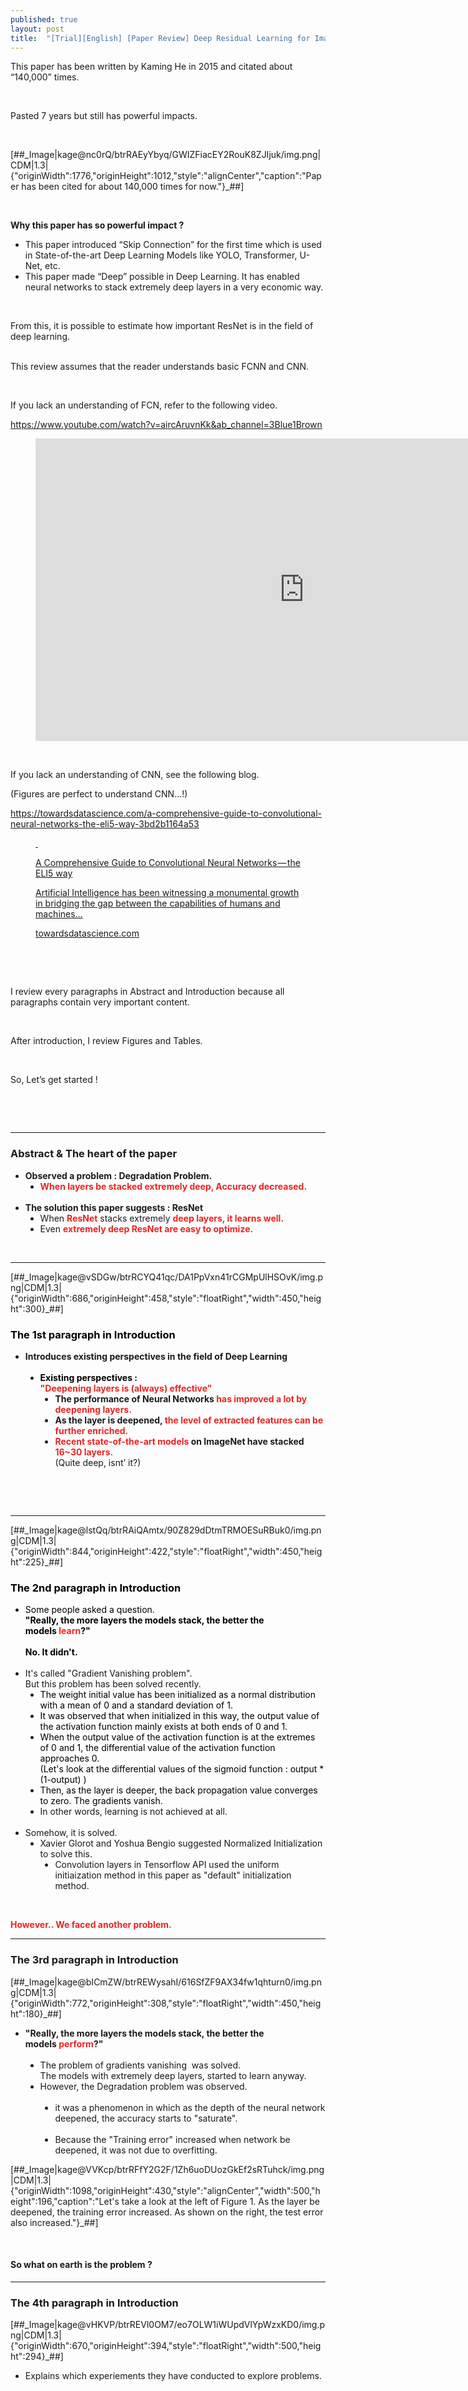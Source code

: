 ```yaml
---
published: true
layout: post
title:  "[Trial][English] [Paper Review] Deep Residual Learning for Image Recognition (ResNet)"
---
```


<p data-ke-size="size16">This paper has been written by Kaming He in 2015 and citated about &ldquo;140,000&rdquo; times.</p>
<p data-ke-size="size16">&nbsp;</p>
<p data-ke-size="size16">Pasted 7 years but still has powerful impacts.</p>
<p data-ke-size="size16">&nbsp;</p>
<p>[##_Image|kage@nc0rQ/btrRAEyYbyq/GWIZFiacEY2RouK8ZJIjuk/img.png|CDM|1.3|{"originWidth":1776,"originHeight":1012,"style":"alignCenter","caption":"Paper has been cited for about 140,000 times for now."}_##]</p>
<p data-ke-size="size16">&nbsp;</p>
<p data-ke-size="size16"><b>Why this paper has so powerful impact&nbsp;?</b></p>
<ol style="list-style-type: disc;" data-ke-list-type="disc">
<li>This paper introduced &ldquo;Skip Connection&rdquo; for the first time which is used in State-of-the-art Deep Learning Models like YOLO, Transformer, U-Net, etc.</li>
<li>This paper made &ldquo;Deep&rdquo; possible in Deep Learning. It has enabled neural networks to stack extremely deep layers in a very economic way.</li>
</ol>
<p data-ke-size="size16">&nbsp;</p>
<p data-ke-size="size16">From this, it is possible to estimate how important ResNet is in the field of deep learning.</p>
<p data-ke-size="size16"><br />This review assumes that the reader understands basic FCNN and CNN.</p>
<p data-ke-size="size16">&nbsp;</p>
<p data-ke-size="size16">If you lack an understanding of FCN, refer to the following video.</p>
<p data-ke-size="size16"><a href="https://www.youtube.com/watch?v=aircAruvnKk&amp;ab_channel=3Blue1Brown">https://www.youtube.com/watch?v=aircAruvnKk&amp;ab_channel=3Blue1Brown</a>&nbsp;</p>
<figure data-ke-type="video" data-ke-style="alignCenter" data-video-host="youtube" data-video-url="https://www.youtube.com/watch?v=aircAruvnKk" data-video-thumbnail="https://scrap.kakaocdn.net/dn/LSQeR/hyQmHpoZdS/iwhsxNDl6ZeHWdhINAMJ10/img.jpg?width=1280&amp;height=720&amp;face=0_0_1280_720" data-video-width="860" data-video-height="484" data-video-origin-width="860" data-video-origin-height="484" data-ke-mobilestyle="widthContent"><iframe src="https://www.youtube.com/embed/aircAruvnKk" width="860" height="484" frameborder="0" allowfullscreen="true"></iframe>
<figcaption></figcaption>
</figure>
<p data-ke-size="size16">&nbsp;</p>
<p data-ke-size="size16">If you lack an understanding of CNN, see the following blog.</p>
<p data-ke-size="size16">(Figures are perfect to understand CNN&hellip;!)</p>
<p data-ke-size="size16"><a href="https://towardsdatascience.com/a-comprehensive-guide-to-convolutional-neural-networks-the-eli5-way-3bd2b1164a53">https://towardsdatascience.com/a-comprehensive-guide-to-convolutional-neural-networks-the-eli5-way-3bd2b1164a53</a></p>
<figure id="og_1668941446333" contenteditable="false" data-ke-type="opengraph" data-ke-align="alignCenter" data-og-type="article" data-og-title="A Comprehensive Guide to Convolutional Neural Networks &mdash; the ELI5 way" data-og-description="Artificial Intelligence has been witnessing a monumental growth in bridging the gap between the capabilities of humans and machines&hellip;" data-og-host="towardsdatascience.com" data-og-source-url="https://towardsdatascience.com/a-comprehensive-guide-to-convolutional-neural-networks-the-eli5-way-3bd2b1164a53" data-og-url="https://towardsdatascience.com/a-comprehensive-guide-to-convolutional-neural-networks-the-eli5-way-3bd2b1164a53" data-og-image="https://scrap.kakaocdn.net/dn/YTwJb/hyQnWrIB83/vkrKcLyuXx6qTzTMlcmZFK/img.jpg?width=1200&amp;height=405&amp;face=0_0_1200_405"><a href="https://towardsdatascience.com/a-comprehensive-guide-to-convolutional-neural-networks-the-eli5-way-3bd2b1164a53" data-source-url="https://towardsdatascience.com/a-comprehensive-guide-to-convolutional-neural-networks-the-eli5-way-3bd2b1164a53">
<div class="og-image" style="background-image: url('https://scrap.kakaocdn.net/dn/YTwJb/hyQnWrIB83/vkrKcLyuXx6qTzTMlcmZFK/img.jpg?width=1200&amp;height=405&amp;face=0_0_1200_405');">&nbsp;</div>
<div class="og-text">
<p class="og-title" data-ke-size="size16">A Comprehensive Guide to Convolutional Neural Networks &mdash; the ELI5 way</p>
<p class="og-desc" data-ke-size="size16">Artificial Intelligence has been witnessing a monumental growth in bridging the gap between the capabilities of humans and machines&hellip;</p>
<p class="og-host" data-ke-size="size16">towardsdatascience.com</p>
</div>
</a></figure>
<p data-ke-size="size16">&nbsp;</p>
<p data-ke-size="size16">&nbsp;</p>
<p data-ke-size="size16">I review every paragraphs in Abstract and Introduction because all paragraphs contain very important content.</p>
<p data-ke-size="size16">&nbsp;</p>
<p data-ke-size="size16">After introduction, I review Figures and Tables.</p>
<p data-ke-size="size16">&nbsp;</p>
<p data-ke-size="size16">So, Let&rsquo;s get started&nbsp;!</p>
<p data-ke-size="size16">&nbsp;</p>
<p data-ke-size="size16">&nbsp;</p>
<hr contenteditable="false" data-ke-type="horizontalRule" data-ke-style="style6" />
<h3 data-ke-size="size23"><b>Abstract &amp; The heart of the paper</b></h3>
<ul style="list-style-type: disc;" data-ke-list-type="disc">
<li><b>Observed a problem : Degradation Problem.</b><br />
<ul style="list-style-type: disc;" data-ke-list-type="disc">
<li><span style="color: #ee2323;"><b>When layers be stacked extremely deep, Accuracy decreased.</b></span><br /><br /></li>
</ul>
</li>
<li><b>The solution this paper suggests&nbsp;: ResNet</b><br />
<ul style="list-style-type: disc;" data-ke-list-type="disc">
<li>When <span style="color: #ee2323;"><b>ResNet</b></span> stacks extremely <span style="color: #ee2323;"><b>deep layers, it learns well.</b></span><span style="color: #ff0000;"><br /></span></li>
<li>Even <span style="color: #ee2323;"><b>extremely deep ResNet are easy to optimize.</b></span></li>
</ul>
</li>
</ul>
<ul style="list-style-type: disc;" data-ke-list-type="disc">
<li style="list-style-type: none;">&nbsp;</li>
</ul>
<hr contenteditable="false" data-ke-type="horizontalRule" data-ke-style="style6" />
<p>[##_Image|kage@vSDGw/btrRCYQ41qc/DA1PpVxn41rCGMpUlHSOvK/img.png|CDM|1.3|{"originWidth":686,"originHeight":458,"style":"floatRight","width":450,"height":300}_##]</p>
<h3 data-ke-size="size23"><span style="color: #000000;"><b>The 1st paragraph in Introduction</b></span></h3>
<ul style="list-style-type: disc;" data-ke-list-type="disc">
<li><b>Introduces existing perspectives in the field of Deep Learning<br /><br /></b>
<ul style="list-style-type: disc;" data-ke-list-type="disc">
<li><b><span style="color: #000000;">Existing perspectives :</span></b><span style="color: #ee2323;"><b> <br />"Deepening layers is (always) effective"</b></span>
<ul style="list-style-type: disc;" data-ke-list-type="disc">
<li><b>The performance of Neural Networks <span style="color: #ee2323;">has improved a lot by deepening layers.</span></b></li>
<li><b>As the layer is deepened, <span style="color: #ee2323;">the level of extracted features can be further enriched.</span></b></li>
<li><b><span style="color: #ee2323;">Recent state-of-the-art models</span> on ImageNet have stacked <span style="color: #ee2323;">16~30 layers.</span></b><br />(Quite deep, isnt&rsquo; it?)</li>
</ul>
</li>
</ul>
</li>
</ul>
<p data-ke-size="size16">&nbsp;</p>
<p data-ke-size="size16">&nbsp;</p>
<hr contenteditable="false" data-ke-type="horizontalRule" data-ke-style="style6" />
<p>[##_Image|kage@lstQq/btrRAiQAmtx/90Z829dDtmTRMOESuRBuk0/img.png|CDM|1.3|{"originWidth":844,"originHeight":422,"style":"floatRight","width":450,"height":225}_##]</p>
<h3 data-ke-size="size23"><span style="color: #000000;"><b>The 2nd paragraph in Introduction</b></span></h3>
<ul style="list-style-type: disc;" data-ke-list-type="disc">
<li><span style="background-color: #fdfdfd; color: #000000;">Some people asked a question.<br /><b>"Really, the more layers the models stack, the better the models<span>&nbsp;</span><span style="color: #ee2323;">learn</span>?"<br /></b><br /></span><b><span style="background-color: #fdfdfd; color: #000000;">No. It didn't.<br /><br /></span></b></li>
<li>It's called "Gradient Vanishing problem".<br />But this problem has been solved recently.<br />
<ul style="list-style-type: disc;" data-ke-list-type="disc">
<li><span style="background-color: #fdfdfd; color: #000000;">The weight initial value has been initialized as a normal distribution with a mean of 0 and a standard deviation of 1.</span></li>
<li><span style="background-color: #fdfdfd; color: #000000;">It was observed that when initialized in this way, the output value of the activation function mainly exists at both ends of 0 and 1.</span></li>
<li><span style="background-color: #fdfdfd; color: #000000;">When the output value of the activation function is at the extremes of 0 and 1, the differential value of the activation function approaches 0.</span><br /><span style="background-color: #fdfdfd; color: #000000;">(Let's look at the differential values of the sigmoid function : output * (1-output) )</span></li>
<li><span style="background-color: #fdfdfd; color: #000000;">Then, as the layer is deeper, the back propagation value converges to zero. The gradients vanish.</span></li>
<li>In other words, learning is not achieved at all.<br /><br /></li>
</ul>
</li>
<li>Somehow, it is solved.
<ul style="list-style-type: disc;" data-ke-list-type="disc">
<li>Xavier Glorot and Yoshua Bengio suggested Normalized Initialization to solve this.
<ul style="list-style-type: disc;" data-ke-list-type="disc">
<li>Convolution layers in Tensorflow API used the uniform initiaization method in this paper as "default" initialization method.</li>
</ul>
</li>
</ul>
</li>
</ul>
<p data-ke-size="size16">&nbsp;</p>
<p data-ke-size="size16"><span style="color: #ee2323;"><b>However.. We faced another problem.</b></span></p>
<hr contenteditable="false" data-ke-type="horizontalRule" data-ke-style="style6" />
<h3 data-ke-size="size23"><b>The 3rd paragraph in Introduction</b></h3>
<p>[##_Image|kage@bICmZW/btrREWysahI/616SfZF9AX34fw1qhturn0/img.png|CDM|1.3|{"originWidth":772,"originHeight":308,"style":"floatRight","width":450,"height":180}_##]</p>
<ul style="list-style-type: disc;" data-ke-list-type="disc">
<li><b><b>"Really, the more layers the models stack, the better the models<span>&nbsp;</span><span style="color: #ee2323;">perform</span>?"</b><br /><br /></b>
<ul style="list-style-type: disc;" data-ke-list-type="disc">
<li>The problem of gradients vanishing&nbsp; was solved.<br />The models with extremely deep layers, started to learn anyway.</li>
<li>However, the Degradation problem was observed.<br /><br />
<ul style="list-style-type: disc;" data-ke-list-type="disc">
<li>it was a phenomenon in which as the depth of the neural network deepened, the accuracy starts to "saturate".<br /><br /></li>
<li>Because the "Training error" increased when network be deepened, it was not due to overfitting.</li>
</ul>
</li>
</ul>
</li>
</ul>
<p>[##_Image|kage@VVKcp/btrRFfY2G2F/1Zh6uoDUozGkEf2sRTuhck/img.png|CDM|1.3|{"originWidth":1098,"originHeight":430,"style":"alignCenter","width":500,"height":196,"caption":"Let's take a look at the left of Figure 1. As the layer be deepened, the training error increased. As shown on the right, the test error also increased."}_##]</p>
<p data-ke-size="size16">&nbsp;</p>
<h4 data-ke-size="size20"><b>So what on earth is the problem ?</b></h4>
<hr contenteditable="false" data-ke-type="horizontalRule" data-ke-style="style6" />
<h3 data-ke-size="size23"><b>The 4th paragraph in Introduction</b></h3>
<p>[##_Image|kage@vHKVP/btrREVl0OM7/eo7OLW1iWUpdVlYpWzxKD0/img.png|CDM|1.3|{"originWidth":670,"originHeight":394,"style":"floatRight","width":500,"height":294}_##]</p>
<ul style="list-style-type: disc;" data-ke-list-type="disc">
<li>Explains which experiements they have conducted to explore problems.<br /><br /></li>
</ul>
<p data-ke-size="size16">&nbsp;</p>
<p data-ke-size="size16">&nbsp;</p>
<p data-ke-size="size16">&nbsp;</p>
<p data-ke-size="size16">&nbsp;</p>
<p data-ke-size="size16">&nbsp;</p>
<p data-ke-size="size16">&nbsp;</p>
<p data-ke-size="size16">&nbsp;</p>
<p data-ke-size="size16">&nbsp;</p>
<p>[##_Image|kage@bDcdLw/btrRGwTMdae/cUr66vjT6t3ie59tIBU4vK/img.png|CDM|1.3|{"originWidth":816,"originHeight":126,"style":"alignCenter","caption":"Source : https://developer.nvidia.com/discover/artificial-neural-network"}_##]</p>
<p data-ke-size="size16">&nbsp;</p>
<p data-ke-size="size16"><b>Suppose there are two FCNNs</b> that have learned that the figure shown in the above is <b>"Sara"</b>.</p>
<p data-ke-size="size16"><b>One of them has learned Sara</b> image with the following architecture.&nbsp;</p>
<p data-ke-size="size16">&nbsp;</p>
<p>[##_Image|kage@bCzDKo/btrRCZPVSZX/gKiT9kY9HKv4Vg6eeRgSi0/img.png|CDM|1.3|{"originWidth":1804,"originHeight":464,"style":"alignCenter","caption":"Draw neural network on https://alexlenail.me/NN-SVG/index.html"}_##]</p>
<p data-ke-size="size16">&nbsp;</p>
<p data-ke-size="size16"><span style="background-color: #fdfdfd; color: #000000;">Then, <b>copy the <span style="color: #ee2323;">learned</span> neural network and add some layers</b> to the top (near output layer) .</span></p>
<p data-ke-size="size16">&nbsp;</p>
<p data-ke-size="size16">&nbsp;</p>
<p>[##_Image|kage@bGxy2N/btrRDUHN7XF/3XZgt92bKHvtxbNbpdsnUK/img.png|CDM|1.3|{"originWidth":1852,"originHeight":467,"style":"alignCenter","caption":"Draw neural network on https://alexlenail.me/NN-SVG/index.html"}_##]</p>
<p data-ke-size="size16">&nbsp;</p>
<p data-ke-size="size16">Ideally, it would be nice if each added layer works as identity mapping.<br />(Identity mapping : A layer that should approximate Identity Function.)</p>
<p data-ke-size="size16">&nbsp;</p>
<p data-ke-size="size16">In other words, <b><span style="color: #ee2323;"><span style="color: #000000;">it would be very nice if</span> each added layer was optimized as a layer that approximates the identity function.</span></b></p>
<p data-ke-size="size16">(Identity function is a function that print out inputs as an output.)</p>
<p data-ke-size="size16">&nbsp;</p>
<p data-ke-size="size16"><b>If so, this "Deeper" neural network will still be able to correctly infer Sara.</b></p>
<p data-ke-size="size16">&nbsp;</p>
<p data-ke-size="size16">If the added layers successfully approximated the identity function,</p>
<p data-ke-size="size16">The <b><span style="color: #ee2323;">"Deeper"</span> neural network should perform <span style="color: #ee2323;">better, or at least</span>&nbsp;simillar than the "Shallower"</b> neural network.</p>
<p data-ke-size="size16">&nbsp;</p>
<p data-ke-size="size16">However, <b>the results showed "Deeper" network performed worse.</b></p>
<p data-ke-size="size16">&nbsp;</p>
<p>[##_Image|kage@VVKcp/btrRFfY2G2F/1Zh6uoDUozGkEf2sRTuhck/img.png|CDM|1.3|{"originWidth":1098,"originHeight":430,"style":"alignCenter","width":500,"height":196,"caption":"Let's take a look at the left of Figure 1. As the layer be deepened, the training error increased. As shown on the right, the test error also increased."}_##]</p>
<p data-ke-size="size16">&nbsp;</p>
<p data-ke-size="size16"><span style="background-color: #fdfdfd; color: #000000;">Therefore, this is a problem with the difficulty of optimization of deep neural networks.</span></p>
<p data-ke-size="size16"><b><span style="background-color: #fdfdfd; color: #000000;">It is a very fundamental problem.</span></b><br /><span style="background-color: #fdfdfd; color: #000000;">It's not just a matter of overfitting.</span></p>
<p data-ke-size="size16">&nbsp;</p>
<p data-ke-size="size16"><span style="background-color: #fdfdfd; color: #000000;">(In fact, it is not easy for neural network layers to approximate the Identity Function.</span><br /><br /><span style="background-color: #fdfdfd; color: #000000;">Perhaps, the added layers might approximate Zero Function rather than the identity function.</span><br /><br /><span style="background-color: #fdfdfd; color: #000000;">This is because, I<span style="background-color: #fdfdfd; color: #000000;">n the first place,</span><span>&nbsp;</span>the weights flowing through the deep neural network have the property of approaching "0".)</span><br /><br /><br /><span style="background-color: #fdfdfd; color: #000000;">So, how can we reduce the difficulty of optimization?</span></p>
<p data-ke-size="size16">&nbsp;</p>
<hr contenteditable="false" data-ke-type="horizontalRule" data-ke-style="style6" />
<p data-ke-size="size16">&nbsp;</p>
<h3 data-ke-size="size23"><b>The 5th paragraph in Introduction</b></h3>
<p>[##_Image|kage@bLvM2E/btrRDVT6HZ7/j0uK6LKoe4D2y9FUp6T8B0/img.png|CDM|1.3|{"originWidth":616,"originHeight":396,"style":"floatRight","width":450,"height":289}_##]</p>
<ul style="list-style-type: disc;" data-ke-list-type="disc">
<li><span style="background-color: #fdfdfd; color: #000000;">Suggest ways to reduce the difficulty of optimization</span><br />
<ul style="list-style-type: disc;" data-ke-list-type="disc">
<li>Residual Mapping</li>
</ul>
</li>
</ul>
<p data-ke-size="size16">&nbsp;</p>
<p data-ke-size="size16">&nbsp;</p>
<p data-ke-size="size16">&nbsp;</p>
<p data-ke-size="size16">&nbsp;</p>
<p data-ke-size="size16">&nbsp;</p>
<p data-ke-size="size16">&nbsp;</p>
<p data-ke-size="size16">&nbsp;</p>
<p data-ke-size="size16">&nbsp;</p>
<p data-ke-size="size16">&nbsp;</p>
<h3 data-ke-size="size23"><b>The 6th paragraph In Introduction</b></h3>
<p>[##_Image|kage@4a8P3/btrRGkMEn6N/cM3f4YCkGprjbebX7gl6a0/img.png|CDM|1.3|{"originWidth":578,"originHeight":312,"style":"floatRight","width":450,"height":243}_##]</p>
<p data-ke-size="size16">&nbsp;</p>
<ul style="list-style-type: disc;" data-ke-list-type="disc">
<li>Explains Shorcut Connections</li>
</ul>
<p data-ke-size="size16">&nbsp;</p>
<p data-ke-size="size16">&nbsp;</p>
<p data-ke-size="size16">&nbsp;</p>
<p data-ke-size="size16">&nbsp;</p>
<p data-ke-size="size16">&nbsp;</p>
<p data-ke-size="size16">&nbsp;</p>
<p data-ke-size="size16">&nbsp;</p>
<p data-ke-size="size16">&nbsp;</p>
<p data-ke-size="size16">Befor we get into the heart of this paper,<span>&nbsp;</span><b><span style="background-color: #fdfdfd; color: #000000;">There is something to point out.</span></b></p>
<p data-ke-size="size16"><span style="background-color: #fdfdfd; color: #000000;">It's the definition of a <b>function</b>.</span></p>
<p data-ke-size="size16">&nbsp;</p>
<p data-ke-size="size16">Function is an expression, rule, or law that defines a relationship between one variable and another variable.</p>
<p data-ke-size="size16">For a certain input, function must print output in a consistent way.</p>
<p data-ke-size="size16">&nbsp;</p>
<p>[##_Image|kage@s0ztW/btrRDYQMLl0/2shuVPMx3x2wodv3Pi2w6k/img.png|CDM|1.3|{"originWidth":340,"originHeight":306,"style":"alignCenter"}_##]</p>
<p data-ke-size="size16">&nbsp;</p>
<p data-ke-size="size16"><span style="background-color: #fdfdfd; color: #000000;">Let's look at the picture above.</span></p>
<p data-ke-size="size16"><span style="background-color: #fdfdfd; color: #000000;">There is a function H that print Output H(x) for Input X.</span></p>
<p data-ke-size="size16"><span style="background-color: #fdfdfd; color: #000000;">If the output of this function "H(x)" is equal to "x", then we can say the function H is the Identity Function.</span></p>
<p data-ke-size="size16">&nbsp;</p>
<p data-ke-size="size16"><b>"Approximating<span style="color: #ee2323;"> Identity function</span>"</b> is equal to <b>"Approximating <span style="color: #ee2323;">the function H that makes H(x) = x.</span>"</b></p>
<p data-ke-size="size16"><span style="background-color: #fdfdfd; color: #000000;">The problem is that, as mentioned above, it is not easy for neural network layers to approximate the Identity Function.</span></p>
<p data-ke-size="size16">&nbsp;</p>
<p data-ke-size="size16"><span style="background-color: #fdfdfd; color: #000000;">But what if we could learn H(x) - x instead of H?</span></p>
<p data-ke-size="size16"><span style="background-color: #fdfdfd; color: #000000;">(Let's H(x) - x = F(x) ).</span></p>
<p data-ke-size="size16">&nbsp;</p>
<p data-ke-size="size16"><span style="background-color: #fdfdfd; color: #000000;">Instead of learning "Ideal" H(x), The models learn "the gap between ideal and reality" H(x)-x, Residual.</span></p>
<div id="txtTarget"><span>Let's change Figure 2 a little by referring to the picture above.</span></div>
<p>[##_Image|kage@dTK9Z2/btrRGmwTwXV/r6PBTW3ynIsqlpdiKV5gtK/img.png|CDM|1.3|{"originWidth":1444,"originHeight":536,"style":"alignCenter","caption":"Ccovered the picture in Figure 2 with a blue box. That blue box represents the function H."}_##]</p>
<p data-ke-size="size16">&nbsp;</p>
<p data-ke-size="size16"><span style="background-color: #fdfdfd; color: #000000;">The function H in that blue box will represent F(x) + x.</span><br /><br /><span style="background-color: #fdfdfd; color: #000000;">Let's remove the blue box.</span></p>
<p data-ke-size="size16">&nbsp;</p>
<p>[##_Image|kage@xxurB/btrRBfTuSpB/hAEr8BaBOtEA8Plkx15oK1/img.png|CDM|1.3|{"originWidth":1162,"originHeight":465,"style":"alignCenter","caption":"H(x) = 2 weight layers + Shortcut Connections"}_##]</p>
<p data-ke-size="size16">&nbsp;</p>
<p data-ke-size="size16"><span style="background-color: #fdfdfd; color: #000000;">The <b>function F</b> consists of <b>"Convolution operation - ReLu activation function operation - Convolution operation".</b></span><br /><br /><span style="background-color: #fdfdfd; color: #000000;">The <b>function H</b> consists of <b>"Convolution operation - ReLu activation function operation - Convolution operation - <span style="color: #ee2323;">An o<span style="background-color: #fdfdfd;">peration of adding Input x to F(x)</span></span>".</b></span></p>
<p data-ke-size="size16">&nbsp;</p>
<p data-ke-size="size16"><span style="background-color: #fdfdfd; color: #000000;">In this case, <span style="color: #ee2323;"><b>"an operation of adding Input x to F(x)"</b></span> is just a <b><span style="color: #ee2323;">"command"</span></b> <b>in which a parameter to be learned does not exist.</b></span></p>
<p data-ke-size="size16"><br /><b><span style="background-color: #fdfdfd; color: #000000;">It's just a "command" to add Input x.</span></b></p>
<p data-ke-size="size16">&nbsp;</p>
<p data-ke-size="size16"><b><span style="background-color: #fdfdfd; color: #000000;">This can achieve three.</span></b></p>
<p data-ke-size="size16">&nbsp;</p>
<p data-ke-size="size16"><span style="background-color: #fdfdfd; color: #000000;"><b>1.</b><span>&nbsp;</span>When updating parameters, we learn function F, not function H.</span><br /><br /><span style="background-color: #fdfdfd; color: #000000;">This is because, at "H = F(x)<span>&nbsp;</span><span style="color: #ee2323;">+ x<span style="color: #000000;">"</span></span>,<span> "</span><span style="color: #ee2323;">+ x<span style="color: #000000;">"</span></span><span>&nbsp;</span>has no parameter to learn.</span><br /><br /><span style="background-color: #fdfdfd; color: #000000;">The function F = H - x.</span><br /><br /><span style="background-color: #fdfdfd; color: #000000;"><b>Without additional parameters to be learned, Residual,</b><span>&nbsp;</span>the gap between ideal and reality,<span>&nbsp;</span><b>is learned.</b></span></p>
<p data-ke-size="size16">&nbsp;</p>
<p data-ke-size="size16"><b>2.<span>&nbsp;</span></b><span style="background-color: #fdfdfd; color: #000000;">It becomes easier for function H to approximate the Identity Function.</span><br /><span style="background-color: #fdfdfd; color: #000000;">Since the function H = F(x) + x, if F(x) becomes 0, then H = 0 + x = x and H(x) = x.</span></p>
<p data-ke-size="size16"><span style="background-color: #fdfdfd; color: #000000;">That is, <b>if</b> function <b>F approximates Zero Function,</b> function <b>H become Identity Function.</b></span></p>
<p data-ke-size="size16">&nbsp;</p>
<p data-ke-size="size16"><span style="background-color: #fdfdfd; color: #000000;">It is relatively easy to approximate the Zero Function because all the necessary parameters need to be zero.</span><br /><span style="background-color: #fdfdfd; color: #000000;">(Same whether it's FCNN or CNN. All operations only consists of multiplying and adding.)</span></p>
<p data-ke-size="size16">&nbsp;</p>
<p data-ke-size="size16"><span style="background-color: #fdfdfd; color: #000000;">In addition, Zero Function is easy to approximate because the weights flowing through the deep neural network have the property of approaching zero.</span></p>
<p data-ke-size="size16">&nbsp;</p>
<p data-ke-size="size16"><b>3.</b><span>&nbsp;</span>Because t<span style="background-color: #fdfdfd; color: #000000;">here are no additional parameters to learn,</span><br /><span style="background-color: #fdfdfd; color: #000000;">A fair comparison between</span><br /><b><span style="background-color: #fdfdfd; color: #000000;">"Plain Networks" without Residual Connections</span></b><br /><b><span style="background-color: #fdfdfd; color: #000000;">"Residual Networks" with Residual Connections</span></b><br /><span style="background-color: #fdfdfd; color: #000000;">can be made.</span></p>
<p data-ke-size="size16">&nbsp;</p>
<p data-ke-size="size16">&nbsp;</p>
<hr contenteditable="false" data-ke-type="horizontalRule" data-ke-style="style6" />
<h3 data-ke-size="size23"><b>The 7th ~ 9th paragraph in Introduction</b></h3>
<p>[##_Image|kage@P7Hqt/btrRGwTMdlH/IcQ9akbNiYF0GyismkkuG0/img.png|CDM|1.3|{"originWidth":606,"originHeight":816,"style":"floatRight","width":450,"height":606}_##]</p>
<p data-ke-size="size16">&nbsp;</p>
<p data-ke-size="size16">The results of experiements with ResNet are summarized.</p>
<ul style="list-style-type: disc;" data-ke-list-type="disc">
<li><span style="color: #ee2323;">With ResNet, even when the depth was extremely increased, it was easy to optimize.&nbsp;</span>
<ul style="list-style-type: disc;" data-ke-list-type="disc">
<li>Remember? Deeper plain net increased training error unexpectedly.<span style="font-family: -apple-system, BlinkMacSystemFont, 'Helvetica Neue', 'Apple SD Gothic Neo', Arial, sans-serif; letter-spacing: 0px; color: #000000;"><br /></span></li>
</ul>
</li>
<li>
<div><span style="color: #ff0000;">The deeper the depth, The higher the accuracy.</span></div>
<ul style="list-style-type: disc;" data-ke-list-type="disc">
<li>
<div><span style="color: #000000;">ResNet has recorded the best accuracy among the state-of-the-art networks.</span><span style="color: #000000;"><br /><br /></span></div>
</li>
</ul>
</li>
<li>
<div><span style="color: #000000;">The results of experiements be consistent whether it's on ImageNet dataset or CIFAR-10 dataset.</span></div>
<ul style="list-style-type: disc;" data-ke-list-type="disc">
<li>
<div><span style="color: #000000;">This result is not only for a certain dataset.<br /><br /></span></div>
</li>
</ul>
</li>
<li>
<div><span style="color: #000000;"><span style="background-color: #fdfdfd; color: #000000;">With 152 layers of incredible depth, ResNet is the highest ever, but fewer parameters to learn than<span>&nbsp;</span></span>VGG net.</span></div>
<ul style="list-style-type: disc;" data-ke-list-type="disc">
<li>
<div><span style="color: #000000;">Thans to Shortcut Connections</span><span style="color: #000000;"><br /><br /></span></div>
</li>
</ul>
</li>
<li>
<div><span style="color: #000000;">ResNet</span><span style="color: #000000;"><span>&nbsp;</span>has won the following competitions.</span></div>
<ul style="list-style-type: disc;" data-ke-list-type="disc">
<li>
<div><span style="color: #000000;">ImageNet detection in ILSVRC 2015</span></div>
</li>
<li>
<div><span style="color: #000000;">ImageNet localization in ILSVRC 2015</span></div>
</li>
<li>
<div><span style="color: #000000;">COCO detection in COCO 2015</span></div>
</li>
<li>
<div><span style="color: #000000;">COCO segmentation in COCO 2015</span></div>
</li>
</ul>
</li>
</ul>
<p data-ke-size="size16">&nbsp;</p>
<p data-ke-size="size16">&nbsp;</p>
<p data-ke-size="size16">Let's look into details in Figures and Tables.</p>
<hr contenteditable="false" data-ke-type="horizontalRule" data-ke-style="style6" />
<h3 data-ke-size="size23"><b>Figure 3</b></h3>
<p data-ke-size="size16">&nbsp;</p>
<p data-ke-size="size16"><span style="background-color: #fdfdfd; color: #000000;"><b>Figure 3</b> visualizes t<b>he network architectures</b> used in the experiment at a glance <b>with VGG-19.</b></span></p>
<p>[##_Image|kage@wiXUn/btrRBMDlTiB/zCUgu79W4p1lLLp1YkRHr0/img.png|CDM|1.3|{"originWidth":690,"originHeight":1042,"style":"floatRight","width":550,"height":831}_##]</p>
<ul style="list-style-type: disc;" data-ke-list-type="disc">
<li><span style="color: #ff0000; font-family: -apple-system, BlinkMacSystemFont, 'Helvetica Neue', 'Apple SD Gothic Neo', Arial, sans-serif; letter-spacing: 0px;">Plain Network</span>
<ul style="list-style-type: disc;" data-ke-list-type="disc">
<li><span style="color: #000000;"><span style="background-color: #fdfdfd; color: #000000;">If the feature map size has been halved,<br /></span><span style="background-color: #fdfdfd; color: #000000;">The number of filters should be doubled to preserve the "time complexity" of each layer.</span>&nbsp;<br />(Inspired by VGG philosophy)<br /><br /></span><span style="color: #a6a6a6; font-family: -apple-system, BlinkMacSystemFont, 'Helvetica Neue', 'Apple SD Gothic Neo', Arial, sans-serif; letter-spacing: 0px;">The time complexity of an algorithm is the number of basic operations, such as multiplications and summations, that the algorithm performs.</span></li>
</ul>
</li>
</ul>
<div><span style="color: #a6a6a6;">&nbsp;</span></div>
<ul style="list-style-type: disc;" data-ke-list-type="disc">
<li><span style="color: #ff0000;">Residual Network<span>&nbsp;</span></span><span style="color: #000000;">= Plain Network +<span>&nbsp;</span></span><span style="color: #0070c0;">Shortcuts</span>
<ul style="list-style-type: disc;" data-ke-list-type="disc">
<li>Dimension Staying Shortcuts : Identity Shortcuts</li>
<li>Dimension Increasing Shortcuts
<ul style="list-style-type: disc;" data-ke-list-type="disc">
<li>When convolve with stride of 2, <span style="color: #000000;">Height<span> and</span></span><span style="color: #000000;"><span>&nbsp;</span></span><span style="color: #000000;">Width<span> decreased</span></span><span style="color: #000000;">,<br />Channel<span> numbers increased.</span></span><span style="color: #000000;"><br /><br /></span></li>
<li><span style="color: #000000;">For operations of </span><span style="color: #000000;">F(x) + x, <br />F(x) and x should have same dimensions.</span><span style="color: #000000;"><br /></span>&rarr;<span> Adjust the dimensions to be identical.</span><span style="color: #000000;"><br /><br /></span>
<ul style="list-style-type: disc;" data-ke-list-type="disc">
<li>Zero padding shortcuts</li>
<li>Projection shortcuts</li>
</ul>
</li>
</ul>
</li>
</ul>
</li>
</ul>
<p data-ke-size="size16">&nbsp;</p>
<p data-ke-size="size16">&nbsp;</p>
<p data-ke-size="size16">&nbsp;</p>
<p data-ke-size="size16">&nbsp;</p>
<p data-ke-size="size16">&nbsp;</p>
<p data-ke-size="size16">&nbsp;</p>
<p data-ke-size="size16">&nbsp;</p>
<p data-ke-size="size16">&nbsp;</p>
<hr contenteditable="false" data-ke-type="horizontalRule" data-ke-style="style6" />
<h3 data-ke-size="size23"><b>Table 1</b></h3>
<p data-ke-size="size16">&nbsp;</p>
<p data-ke-size="size16"><span style="background-color: #fdfdfd; color: #000000;"><b>Table 1</b> summarizes the <b>architectures</b> of ResNet models used in experiments on ImageNet Dataset <b>according to layer depth.</b></span></p>
<p>[##_Image|kage@brUTVV/btrREWd9nYm/5vcbWpcOXGsKwWbU5kCGfK/img.png|CDM|1.3|{"originWidth":944,"originHeight":412,"style":"alignCenter","caption":"Table 1. Architectures for ImageNet. Building blocks are shown in brackets (see also Fig. 5), with the numbers of blocks stacked. Downsampling is performed by conv3 1, conv4 1, and conv5 1 with a stride of 2."}_##]</p>
<p data-ke-size="size16">&nbsp;</p>
<p data-ke-size="size16">&nbsp;</p>
<p data-ke-size="size16">When entering every convX_x layer, dimension be downsampled by stride 2 convolution.</p>
<p data-ke-size="size16">(Refer to the architecture of the 34-layer residual in Figure 3.)</p>
<p data-ke-size="size16">&nbsp;</p>
<p data-ke-size="size16"><span style="background-color: #fdfdfd; color: #000000;">However, if you look closely at Table 1, there is something strange.</span><br /><br /><span style="background-color: #fdfdfd; color: #000000;">Whether conv2_x or conv3_x, output size is maintained in the convolution operation.</span><br /><br /><span style="background-color: #fdfdfd; color: #000000;">Looking at the Pytorch source code, as expected, there was an appropriate number of padding per convolution layer.</span></p>
<p>[##_Image|kage@s4MIq/btrRA9yHl9S/L6e29FEVni4UmGMyVP0f90/img.png|CDM|1.3|{"originWidth":614,"originHeight":298,"style":"alignCenter","caption":"looking into the source code of ResNet in Pytorch, padding is performed once in 3x3 convolution within a block."}_##]</p>
<p data-ke-size="size16">&nbsp;</p>
<p data-ke-size="size16">Modified Table 1 with padding times information.</p>
<p data-ke-size="size16">&nbsp;</p>
<p>[##_Image|kage@dsGCtZ/btrREV7zrbr/Nk0cu2Y4ih1q3bfLjECNr0/img.png|CDM|1.3|{"originWidth":688,"originHeight":315,"style":"alignCenter","caption":"Modified Table 1 with padding times information."}_##]</p>
<p data-ke-size="size16">&nbsp;</p>
<p data-ke-size="size16">&nbsp;</p>
<hr contenteditable="false" data-ke-type="horizontalRule" data-ke-style="style6" />
<h3 data-ke-size="size23"><b>Table 2</b></h3>
<p data-ke-size="size16">&nbsp;</p>
<p data-ke-size="size16"><b>Table 2</b><span> summarizes <b>validation error</b> after learning </span><b>ImageNet 2012 Classification Dataset.</b></p>
<p>[##_Image|kage@Fb81V/btrRCZbuMcr/Q5zr8fHXQShfS896SriFTk/img.png|CDM|1.3|{"originWidth":499,"originHeight":251,"style":"floatRight"}_##]</p>
<ul style="list-style-type: disc;" data-ke-list-type="disc">
<li>ImageNet 2012 Classification Dataset
<ul style="list-style-type: disc;" data-ke-list-type="disc">
<li>1,000 classes</li>
<li>128 millions Training set</li>
<li>5 millions Validation set<br /><br /></li>
</ul>
</li>
</ul>
<p data-ke-size="size16">&nbsp;</p>
<ul style="list-style-type: disc;" data-ke-list-type="disc">
<li><b>Results</b>
<ul style="list-style-type: disc;" data-ke-list-type="disc">
<li><b>the deeper the Plain net,</b><span> the higher the error</span></li>
<li><b>the deeper the ResNet, the lower the error</b></li>
</ul>
</li>
</ul>
<h3 data-ke-size="size23">&nbsp;</h3>
<h3 data-ke-size="size23"><b>Figure 4</b></h3>
<p data-ke-size="size16">&nbsp;</p>
<p data-ke-size="size16"><b>Figure 4</b><span> visualizes error transitional curve on </span><b>ImageNet 2012 Classification Dataset.</b></p>
<p data-ke-size="size16">&nbsp;</p>
<p>[##_Image|kage@b3jP52/btrRGlLvoEK/HEA8nnklkQW6kKKTVUlhq0/img.png|CDM|1.3|{"originWidth":1251,"originHeight":416,"style":"alignCenter","caption":"Figure 4. Training on ImageNet. Thin curves denote training error, and bold curves denote validation error of the center crops. Left: plain networks of 18 and 34 layers. Right: ResNets of 18 and 34 layers. In this plot, the residual networks have no extra parameter compared to their plain counterparts."}_##]</p>
<p data-ke-size="size16">&nbsp;</p>
<ul style="list-style-type: disc;" data-ke-list-type="disc">
<li>The authors suggests that the error increase when deepening the Plain net is not due to gradients vanishing.<br /><br />
<ul style="list-style-type: disc;" data-ke-list-type="disc">
<li>Already applied methods which have solved gradients vanishing.</li>
<li>If it is due to gradients vanishing, learning should not have been achieved.<br />
<ul style="list-style-type: disc;" data-ke-list-type="disc">
<li>But as you see, Plain-34 has competitive accuracy.</li>
<li>It means, learning is being achieved to some degree.</li>
</ul>
</li>
</ul>
</li>
</ul>
<p data-ke-size="size16">&nbsp;</p>
<p data-ke-size="size16">&nbsp;</p>
<p data-ke-size="size16">&nbsp;</p>
<p data-ke-size="size16">Let's summarize Table 2 and Figure 4.</p>
<p data-ke-size="size16">&nbsp;</p>
<p data-ke-size="size16">&nbsp;</p>
<p>[##_Image|kage@bKRaR5/btrRACVEdGx/G2rhyKAWL0jzR4inyb0os0/img.png|CDM|1.3|{"originWidth":1368,"originHeight":367,"style":"alignCenter"}_##]</p>
<p data-ke-size="size16">&nbsp;</p>
<p data-ke-size="size16">&nbsp;</p>
<ul style="list-style-type: disc;" data-ke-list-type="disc">
<li><b>Degradation problem</b><span> can be solved with</span><span>&nbsp;</span><b>Residual Learning</b>.
<ul style="list-style-type: disc;" data-ke-list-type="disc">
<li><b>When ResNet<span style="color: #000000;"><span> be deepened</span></span></b><span style="color: #000000;">,<span>&nbsp;</span><b>Training error<span> and </span></b></span><b><span style="color: #000000;">Validation error<span> decreased.</span></span></b><span style="color: #000000;"><br /><br /></span></li>
</ul>
</li>
<li><b>Verified effects of Residual Learning in Deep&nbsp;<span style="color: #000000;">Neural Networks.</span></b>
<ul style="list-style-type: disc;" data-ke-list-type="disc">
<li><b><span style="color: #000000;">ResNet-34 decreased</span><span style="color: #000000;"><span>&nbsp;</span></span><span style="color: #000000;">error</span><span style="color: #000000;"><span>&nbsp;</span></span><span style="color: #000000;">3.5% compared to Plain-34</span></b><span style="color: #000000;"><br /><br /></span></li>
</ul>
</li>
<li><b><span style="color: #000000;"><span style="color: #000000;">ResNet optimize much faster than Plain net.</span></span></b>
<ul style="list-style-type: disc;" data-ke-list-type="disc">
<li><span style="color: #000000;">If Neural Network is not very deep, Plain net performs quite good.</span><span style="color: #000000;"> (</span><span style="color: #000000;">27.94</span><span style="color: #000000;"><span>&nbsp;</span>vs 27.88)</span></li>
<li><span>But you should still use </span><b><span style="color: #000000;">ResNet</span><span style="color: #000000;">. It optimizes very fast.&nbsp;</span></b></li>
</ul>
</li>
</ul>
<p data-ke-size="size16">&nbsp;</p>
<hr contenteditable="false" data-ke-type="horizontalRule" data-ke-style="style6" />
<h3 data-ke-size="size23"><b>Table 3 ~ 5</b></h3>
<p data-ke-size="size16">&nbsp;</p>
<p data-ke-size="size16">With dimension increasing shortcut connections,</p>
<p data-ke-size="size16">Used 2 methods to make the dimensions be same.(Refer to Figure 3 explanation)</p>
<p>[##_Image|kage@nLcGl/btrRAhRDHVT/cZMVbcFKfjEUIpykMtBkeK/img.png|CDM|1.3|{"originWidth":794,"originHeight":1051,"style":"floatRight","width":450,"height":596}_##]</p>
<p data-ke-size="size16">&nbsp;</p>
<ul style="list-style-type: disc;" data-ke-list-type="disc">
<li>Zero padding shortcuts : Add channels which have "0" values.
<ul style="list-style-type: disc;" data-ke-list-type="disc">
<li>No parameters to be learned.<br /><br /></li>
</ul>
</li>
<li>Projection shortcuts : 1x1 convolution for doubling filter numbers&nbsp;
<ul style="list-style-type: disc;" data-ke-list-type="disc">
<li>There are parameters to be learned.</li>
</ul>
</li>
</ul>
<p data-ke-size="size16">&nbsp;</p>
<p data-ke-size="size16">&nbsp;</p>
<p data-ke-size="size16">&nbsp;</p>
<p data-ke-size="size16">&nbsp;</p>
<p data-ke-size="size16">&nbsp;</p>
<p data-ke-size="size16">&nbsp;</p>
<p data-ke-size="size16">&nbsp;</p>
<p data-ke-size="size16">&nbsp;</p>
<p data-ke-size="size16">&nbsp;</p>
<p data-ke-size="size16">&nbsp;</p>
<p data-ke-size="size16">&nbsp;</p>
<p data-ke-size="size16">&nbsp;</p>
<p data-ke-size="size16"><b>Table 3</b><span> summarized validation errors with the above two methods in various combinations on</span><span>&nbsp;</span><b>Dimension Increasing Shortcuts and Dimension Staying Shortcuts.</b></p>
<p data-ke-size="size16">&nbsp;</p>
<hr contenteditable="false" data-ke-type="horizontalRule" data-ke-style="style7" />
<p data-ke-size="size16">Let's look into the<b> middle part of Table 3.</b></p>
<p data-ke-size="size16">Compared Plain net and ResNet-34 with A/B/C options.</p>
<p>[##_Image|kage@dGBuyC/btrRAMqhWAT/KTeLnXrtd5xwCKcCKoSdek/img.png|CDM|1.3|{"originWidth":604,"originHeight":440,"style":"alignCenter"}_##]</p>
<p data-ke-size="size16">&nbsp;</p>
<ul style="list-style-type: disc;" data-ke-list-type="disc">
<li><b>Option<span>&nbsp;</span><span style="color: #ee2323;">A</span></b>
<ul style="list-style-type: disc;" data-ke-list-type="disc">
<li>Dimension<span>&nbsp;</span><span style="color: #000000;">Increasing</span><span style="color: #000000;"><span>&nbsp;</span>Shortcuts :<span> use </span></span><span style="color: #000000;">Zero padding</span><span style="color: #000000;"><span>&nbsp;</span>shortcuts</span></li>
<li>Dimension<span>&nbsp;</span><span style="color: #000000;">Staying</span><span style="color: #000000;"><span>&nbsp;</span>Shortcuts : use<span>&nbsp;</span></span><span style="color: #000000;">Identity shortcuts</span></li>
<li>&rarr; All <span style="color: #000000;">shortcuts<span> have no parameters to be learned.</span></span><span style="color: #000000;"><br /><br /></span></li>
</ul>
</li>
<li><b>Option<span>&nbsp;</span><span style="color: #ee2323;">B</span></b>
<ul style="list-style-type: disc;" data-ke-list-type="disc">
<li>Dimension<span>&nbsp;</span><span style="color: #000000;">Increasing</span><span style="color: #000000;"><span>&nbsp;</span>Shortcuts :<span> use </span></span><span style="color: #000000;">projection shortcuts</span></li>
<li>Dimension<span>&nbsp;</span><span style="color: #000000;">Staying</span><span style="color: #000000;"><span>&nbsp;</span>Shortcuts :<span> use </span></span><span style="color: #000000;">Identity shortcuts</span></li>
<li>&rarr;<span>&nbsp;</span><span style="color: #000000;">Dimension Increasing Shortcuts introduce parameters to be learned.</span><span style="color: #000000;"><br /><br /></span></li>
</ul>
</li>
<li><b>Option<span>&nbsp;</span><span style="color: #ee2323;">C</span></b>
<ul style="list-style-type: disc;" data-ke-list-type="disc">
<li>Dimension<span>&nbsp;</span><span style="color: #000000;">Increasing</span><span style="color: #000000;"><span>&nbsp;</span>Shortcuts :<span> use </span></span><span style="color: #000000;">projection shortcuts</span></li>
<li>Dimension<span>&nbsp;</span><span style="color: #000000;">Staying</span><span style="color: #000000;"><span>&nbsp;</span>Shortcuts :<span> use </span></span><span style="color: #000000;">projection shortcuts</span></li>
<li>&rarr; All<span>&nbsp;</span><span style="color: #000000;">Shortcuts<span> introduce parameters to be learned.</span></span></li>
</ul>
</li>
</ul>
<p data-ke-size="size16">&nbsp;</p>
<p data-ke-size="size18"><b><b>summarize </b>the middle part of Table 3 :</b></p>
<ul style="list-style-type: disc;" data-ke-list-type="disc">
<li><b>With any options, Better performance than plain-34.</b></li>
<li>With B<span> option is better than with </span><span style="color: #000000;"><span>&nbsp;</span></span><span style="color: #000000;">A.</span><span style="color: #000000;"><br /></span><b>Because, with option A,<span style="color: #000000;"><span>&nbsp;</span></span><span style="color: #000000;">residual learning<span> isn't achieved in <b>zero padded channels.</b></span></span></b><span style="color: #000000;"><br /></span></li>
<li><span style="color: #000000;">Insignificant differences between A/B/C<span style="color: #000000;">&nbsp;</span></span><span style="color: #000000;">&rarr;<span> </span></span><span style="color: #ee2323;"><b>Projection shortcuts are not essential to solve degradation problem.</b></span><span style="color: #000000;"><br /></span></li>
<li><b>Used economic option B in the left experiments.</b></li>
</ul>
<p data-ke-size="size16">&nbsp;</p>
<hr contenteditable="false" data-ke-type="horizontalRule" data-ke-style="style7" />
<p data-ke-size="size16"><span style="color: #000000;">Let's look into <b>the bottom of Table 3.</b></span></p>
<p data-ke-size="size16">&nbsp;</p>
<p>[##_Image|kage@CXrlt/btrRAhqwSBv/JiSy0DkBUD3BuHHP2Rnsm0/img.png|CDM|1.3|{"originWidth":604,"originHeight":440,"style":"alignCenter"}_##]</p>
<p data-ke-size="size16">&nbsp;</p>
<p data-ke-size="size16">ResNets with more layers than 34 were also tested.</p>
<p data-ke-size="size16">However, there were too many parameters to use the building block as it was.</p>
<p data-ke-size="size16">So, ResNet-50, ResNet-101, ResNet-152 use new building blocks.</p>
<p data-ke-size="size16">&nbsp;</p>
<p>[##_Image|kage@mgwCy/btrRGxkPyWu/k64yMFeWd4sRUvtDA9Loik/img.png|CDM|1.3|{"originWidth":629,"originHeight":341,"style":"alignCenter"}_##]</p>
<p data-ke-size="size16">&nbsp;</p>
<p data-ke-size="size16"><span style="background-color: #fdfdfd; color: #000000;">Looking at the picture on the right side of Figure 5, "bottleneck" building block is shown.</span></p>
<p data-ke-size="size16"><span style="background-color: #fdfdfd; color: #000000;">In the bottomleneck block, the number of channels is reduced by the first 1x1 convolution.</span></p>
<p data-ke-size="size16"><span style="background-color: #fdfdfd; color: #000000;">It then goes through 3x3 convolution.</span></p>
<p data-ke-size="size16"><span style="background-color: #fdfdfd; color: #000000;">As the 1x1 convolution is performed again, the number of channels is recovered.</span></p>
<p data-ke-size="size16">&nbsp;</p>
<div id="txtTarget"><span>I compared the number of learning parameters because I was curious if the Bottleneck building block was really efficient.</span></div>
<p data-ke-size="size16">&nbsp;</p>
<p>[##_Image|kage@qkhun/btrRAhxj5or/pPbbjUMr1O2QoIeKYnzpkK/img.png|CDM|1.3|{"originWidth":1283,"originHeight":591,"style":"alignCenter"}_##]</p>
<p data-ke-size="size16">&nbsp;</p>
<div id="txtTarget"><span>Certainly, <br />the number of parameters of the botleneck building block in the blue box is less than that of the building block in the red box, <br />so the operation will be efficient.</span></div>
<p data-ke-size="size16">&nbsp;</p>
<hr contenteditable="false" data-ke-type="horizontalRule" data-ke-style="style7" />
<p data-ke-size="size16">summarizes the bottom of Table 3&nbsp; + Table 4 + Table 5 :</p>
<p>[##_Image|kage@dYjkF4/btrRAipsoRu/a6ib9tfvBcxMriwqbjMKQK/img.png|CDM|1.3|{"originWidth":1192,"originHeight":302,"style":"alignCenter","caption":"Table 3, 4, 5"}_##]</p>
<div>&nbsp;</div>
<ul style="list-style-type: disc;" data-ke-list-type="disc">
<li>the bottom of Table 3
<ul style="list-style-type: disc;" data-ke-list-type="disc">
<li><span style="color: #ee2323;">Even extremely deep ResNet</span><span> learns well.</span></li>
<li><span style="color: #ee2323;">The deeper the ResNet, The lower the error.</span><br /><br /></li>
</ul>
</li>
<li>Table 4
<ul style="list-style-type: disc;" data-ke-list-type="disc">
<li><span style="color: #ee2323;">ResNet-34</span><span style="letter-spacing: 0px; color: #000000;"><span> has beaten all state-of-the-art deep learning models.</span></span></li>
<li><span style="color: #ff0000;">Single model ResNet-152</span><span style="color: #000000;"><span> has beaten all state-of-the-art deep learning ensemble models.</span></span><span style="color: #ff0000;"><br /><br /></span></li>
</ul>
</li>
<li><span style="letter-spacing: 0px; color: #000000;">Table 5</span>
<ul style="list-style-type: disc;" data-ke-list-type="disc">
<li>Made a<span style="color: #000000;"><span>&nbsp;</span></span><span style="color: #ff0000;">ResNet</span><span style="color: #ff0000;"><span>&nbsp;</span>Ensemble</span><span style="color: #000000;"><span>&nbsp;</span></span><span style="color: #000000;">with 6 different ResNets.</span></li>
<li>Won <span style="color: #ff0000;">2015 ILSVRC <span style="color: #000000;">with</span> </span>Top-5 error<span>&nbsp;</span><span style="color: #ff0000;">3.57%<span> </span></span><span style="color: #000000;">(Improved existing error 26%.</span><span style="color: #000000;">)</span></li>
</ul>
</li>
</ul>
<p data-ke-size="size16">&nbsp;</p>
<hr contenteditable="false" data-ke-type="horizontalRule" data-ke-style="style6" />
<h3 data-ke-size="size23"><b>Table 6</b></h3>
<p data-ke-size="size16"><b>Experiments were conducted on CIFAR-10 Dataset to show that ResNet is not limited to a certain dataset.</b></p>
<p data-ke-size="size16">&nbsp;</p>
<p data-ke-size="size16">The authors conducted experiments with CIFAR-10 Dataset with "simple architectures" on purpose.</p>
<p data-ke-size="size16">It was in order to focus on analyzing movement of extremely deep neural networks rather than produce good results.</p>
<p data-ke-size="size16">&nbsp;</p>
<p data-ke-size="size16"><span style="background-color: #fdfdfd; color: #000000;">A figure summarizing the "simple architecture" used for learning CIFAR-10 Dataset is inserted in the paper.</span></p>
<p>[##_Image|kage@opjpW/btrRFfdFPay/jYIXLktE7AClYlrVEErmk0/img.png|CDM|1.3|{"originWidth":573,"originHeight":131,"style":"alignCenter","width":450,"height":103,"caption":"Conducted experiments on CIFAR-10 with simple ResNet like the above."}_##]</p>
<p data-ke-size="size16">&nbsp;</p>
<p data-ke-size="size16">&nbsp;</p>
<p data-ke-size="size16">With the above picture, couldn't have a good grasp, so I draw following table.</p>
<p data-ke-size="size16">&nbsp;</p>
<p>[##_Image|kage@b0kPs1/btrRHCTOgoz/lFg8xZfHBXd583EzhTMUtK/img.png|CDM|1.3|{"originWidth":1470,"originHeight":310,"style":"alignCenter","caption":"Conducted experiments on CIFAR-10 with simple ResNet like the above."}_##]</p>
<p data-ke-size="size16">&nbsp;</p>
<p data-ke-size="size16">The result is following.</p>
<p data-ke-size="size16">&nbsp;</p>
<p>[##_Image|kage@1evUW/btrRBe7VJ93/F37SAWKv5u25Bf3JahKwA1/img.png|CDM|1.3|{"originWidth":581,"originHeight":521,"style":"alignCenter"}_##]</p>
<p data-ke-size="size16">&nbsp;</p>
<p data-ke-size="size16"><b>Table 6</b></p>
<ul style="list-style-type: disc;" data-ke-list-type="disc">
<li>ResNet has beaten FitNet and Highway, the existing best Classification models</li>
<li><b>ResNet performs better with much fewer parameters.</b></li>
</ul>
<p data-ke-size="size16">&nbsp;</p>
<p data-ke-size="size16">Q. By the way, Table 6 shows data augmentation be conducted.</p>
<p data-ke-size="size16">FitNet and Highway was learned with data augmentation, as well ?</p>
<p data-ke-size="size16"><span style="color: #000000;">&rarr; Reviewing those models' papers, It was. However, </span><span style="color: #000000;">augmentation<span> mothods differ.</span></span></p>
<p data-ke-size="size16">&nbsp;</p>
<hr contenteditable="false" data-ke-type="horizontalRule" data-ke-style="style6" />
<h3 data-ke-size="size23"><b>Figure 6</b></h3>
<hr contenteditable="false" data-ke-type="horizontalRule" data-ke-style="style7" />
<p data-ke-size="size16">Let's look into the left of Figure 6.</p>
<p data-ke-size="size16">&nbsp;</p>
<p>[##_Image|kage@lkWrh/btrRGv8qSuw/fpvvk29rBfLcpmKkalimSk/img.png|CDM|1.3|{"originWidth":1820,"originHeight":488,"style":"alignCenter","caption":"Figure 6. Training on CIFAR-10. Dashed lines denote training error, and bold lines denote testing error. Left: plain networks. The error of plain-110 is higher than 60% and not displayed. Middle: ResNets. Right: ResNets with 110 and 1202 layers."}_##]</p>
<p data-ke-size="size16">&nbsp;</p>
<p data-ke-size="size16">&nbsp;</p>
<p data-ke-size="size16"><span style="background-color: #fdfdfd; color: #000000;">The following conclusions can be drawn through the left picture of Figure 6, the left picture of Figure 4, and the existing paper.</span></p>
<h3 data-ke-size="size23"><i><b>"<span style="background-color: #fdfdfd; color: #000000;">"The optimization difficulity of deep neural networks is a FUNDAMENTAL problem."</span></b></i></h3>
<h3 data-ke-size="size23">(<span style="background-color: #fdfdfd; color: #000000;">It's not a matter of overfitting</span>.)</h3>
<p>[##_Image|kage@CFSxn/btrRBKMke1b/eJYWh4SVmsfBS2lb8uPEZ0/img.png|CDM|1.3|{"originWidth":366,"originHeight":302,"style":"floatRight"}_##]</p>
<ul style="list-style-type: disc;" data-ke-list-type="disc">
<li>the left of Figure 6
<ul style="list-style-type: disc;" data-ke-list-type="disc">
<li><span style="background-color: #fdfdfd; color: #000000;">The deep plain-net "suffers" from the increased depth, and the training error increases as the depth increases.</span><br /><br /></li>
</ul>
</li>
<li>the left of Figure 4
<ul style="list-style-type: disc;" data-ke-list-type="disc">
<li>For ImageNet Dataset, <br />it was observed that the training error increases as the depth increases.<br /><br /></li>
</ul>
</li>
<li><span style="background-color: #fdfdfd; color: #000000;">Similar observations have been reported with MNIST dataset.</span><br />
<ul style="list-style-type: disc;" data-ke-list-type="disc">
<li><i>R. K. Srivastava, K. Greff, and J. Schmidhuber. Highway networks. arXiv:1505.00387, 2015.</i></li>
</ul>
</li>
</ul>
<div id="txtTarget">&nbsp;</div>
<p data-ke-size="size16">&nbsp;</p>
<hr contenteditable="false" data-ke-type="horizontalRule" data-ke-style="style7" />
<p data-ke-size="size16"><span>The following conclusions can be drawn through the picture in the middle of Figure 6 and the picture on the right of Figure 4.</span></p>
<p data-ke-size="size16">&nbsp;</p>
<p data-ke-size="size16">&nbsp;</p>
<p data-ke-size="size16">&nbsp;</p>
<p>[##_Image|kage@bRYiBh/btrREVGi5xJ/r1rufvCeNM0mcPV946jsgk/img.png|CDM|1.3|{"originWidth":1819,"originHeight":488,"style":"alignCenter","caption":"Figure 6. Training on CIFAR-10. Dashed lines denote training error, and bold lines denote testing error. Left: plain networks. The error of plain-110 is higher than 60% and not displayed. Middle: ResNets. Right: ResNets with 110 and 1202 layers."}_##]</p>
<h3 data-ke-size="size23">&nbsp;</h3>
<h3 data-ke-size="size23"><i><b>"ResNet has overcome the optimization difficulity. Accuracy increased when depth increased."</b></i></h3>
<p data-ke-size="size16">&nbsp;</p>
<p>[##_Image|kage@cDTcsF/btrRGmjl4Tr/LnmyOx5VDoBqAxN2fXkQ70/img.png|CDM|1.3|{"originWidth":365,"originHeight":300,"style":"floatRight"}_##]</p>
<ul style="list-style-type: disc;" data-ke-list-type="disc">
<li>the middel of Figure 6
<ul style="list-style-type: disc;" data-ke-list-type="disc">
<li>As depth increased in ResNet, Training error and Testing error decreased.</li>
</ul>
</li>
<li>the right of Figure 4
<ul style="list-style-type: disc;" data-ke-list-type="disc">
<li>Similar observations have been made with ImageNet dataset.</li>
</ul>
</li>
</ul>
<p data-ke-size="size16">&nbsp;</p>
<p data-ke-size="size16">&nbsp;</p>
<p data-ke-size="size16">&nbsp;</p>
<p data-ke-size="size16">&nbsp;</p>
<p data-ke-size="size16">&nbsp;</p>
<hr contenteditable="false" data-ke-type="horizontalRule" data-ke-style="style7" />
<p data-ke-size="size16">&nbsp;</p>
<p data-ke-size="size16"><span>Thereafter, the ResNet model with 1202 layers was evaluated by setting n = 200.</span></p>
<p data-ke-size="size16">&nbsp;</p>
<p data-ke-size="size16">&nbsp;</p>
<p>[##_Image|kage@O1umb/btrRHA9vvBp/4ya0AmdPKiPKXLFLhQzRM1/img.png|CDM|1.3|{"originWidth":1821,"originHeight":482,"style":"alignCenter","caption":"Figure 6. Training on CIFAR-10. Dashed lines denote training error, and bold lines denote testing error. Left: plain networks. The error of plain-110 is higher than 60% and not displayed. Middle: ResNets. Right: ResNets with 110 and 1202 layers."}_##]</p>
<p data-ke-size="size16">&nbsp;</p>
<p data-ke-size="size16"><span style="background-color: #fdfdfd; color: #000000;"><b>The test error of ResNet-1202</b> was 7.93%, <b>higher than that of ResNet-110.</b></span></p>
<p data-ke-size="size16"><span style="color: #ee2323;"><b><span style="background-color: #fdfdfd;">The authors argue that this may be due to overfitting.</span></b></span></p>
<p data-ke-size="size16"><span style="background-color: #fdfdfd; color: #000000;">Because, although the test error is high, the training error of ResNet-1202 is similar to that of ResNet-110.</span></p>
<p data-ke-size="size16">&nbsp;</p>
<p data-ke-size="size16"><span style="background-color: #fdfdfd; color: #000000;">The authors speculate that <b>ResNet-1202 would be a "unnecessarily" large model to train small datasets such as CIFAR-10.</b></span></p>
<p data-ke-size="size16">&nbsp;</p>
<div id="txtTarget"><span>It is also mentioned that follow-up research will be conducted by applying a Regularization technique such as Dropout.</span></div>
<p data-ke-size="size16">&nbsp;</p>
<hr contenteditable="false" data-ke-type="horizontalRule" data-ke-style="style6" />
<h3 data-ke-size="size23"><b>Figure 7</b></h3>
<p>[##_Image|kage@dzMy9x/btrRAiwe8x9/kw1QLOZCvQ9lGd97S102d1/img.png|CDM|1.3|{"originWidth":967,"originHeight":532,"style":"alignCenter","caption":"Figure 7. Standard deviations (std) of layer responses on CIFAR10. The responses are the outputs of each 3&amp;times;3 layer, after BN and before nonlinearity. Top: the layers are shown in their original order. Bottom: the responses are ranked in descending order."}_##]</p>
<p data-ke-size="size16">&nbsp;</p>
<p data-ke-size="size16"><span style="background-color: #fdfdfd; color: #000000;">Figure 7 is a graph of the standard deviation of outputs for each layer according to the layer index.</span></p>
<p data-ke-size="size16">&nbsp;</p>
<p data-ke-size="size16"><span style="background-color: #fdfdfd; color: #000000;">Since <b>ResNet learns residual</b>, or "the gap between ideal and reality",<br />the authors say i</span><span style="background-color: #fdfdfd; color: #000000;">t was expected that there would be <b>smaller layer responses than Plain-net.</b></span><br /><br /><span style="background-color: #fdfdfd; color: #000000;"><b>Figure 7 supports</b> such expectations.</span></p>
<p data-ke-size="size16">&nbsp;</p>
<hr contenteditable="false" data-ke-type="horizontalRule" data-ke-style="style6" />
<p style="position: absolute;" data-ke-size="size16">&nbsp;</p>
<p data-ke-size="size16">&nbsp;</p>
<h3 data-ke-size="size23"><b>Table 7, 8</b></h3>
<p data-ke-size="size16">&nbsp;</p>
<p>[##_Image|kage@wgfUX/btrRCYXZJWx/WVAFuxATMJugbiakvHw7sK/img.png|CDM|1.3|{"originWidth":952,"originHeight":572,"style":"alignCenter"}_##]</p>
<p data-ke-size="size16">&nbsp;</p>
<p data-ke-size="size16">&nbsp;</p>
<div id="txtTarget"><span>Tables 7 and 8 show the results of experiments with ResNet on the Object Detection task, not the Image Classification task.</span></div>
<hr contenteditable="false" data-ke-type="horizontalRule" data-ke-style="style6" />
<p data-ke-size="size16"><span>Lastly, the authors wrap up this paper emphasizing on the excellence of ResNet, revealing that ResNet has won the following competitions.</span></p>
<p data-ke-size="size16">&nbsp;</p>
<ul style="list-style-type: disc;" data-ke-list-type="disc">
<li>ImageNet detection in ILSVRC 2015</li>
<li>ImageNet localization in ILSVRC 2015</li>
<li>COCO detection in COCO 2015</li>
<li>COCO segmentation in COCO 2015</li>
</ul>
<p data-ke-size="size16">&nbsp;</p>
